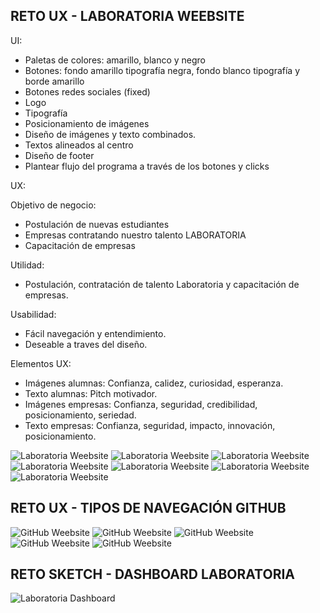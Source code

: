 ## RETO UX - LABORATORIA WEEBSITE

UI:
 - Paletas de colores: amarillo, blanco y negro
 - Botones: fondo amarillo tipografía negra, fondo blanco tipografía y borde amarillo
 - Botones redes sociales (fixed)
 - Logo
 - Tipografía
 - Posicionamiento de imágenes
 - Diseño de imágenes y texto combinados.
 - Textos alineados al centro
 - Diseño de footer
 - Plantear flujo del programa a través de los botones y clicks

UX:

Objetivo de negocio:
 - Postulación de nuevas estudiantes
 - Empresas contratando nuestro talento LABORATORIA
 - Capacitación de empresas

Utilidad:
- Postulación, contratación de talento Laboratoria y capacitación de empresas.

Usabilidad:
- Fácil navegación y entendimiento.
- Deseable a traves del diseño.

Elementos UX:
 - Imágenes alumnas: Confianza, calidez, curiosidad, esperanza.
 - Texto alumnas: Pitch motivador.
 - Imágenes empresas: Confianza, seguridad, credibilidad, posicionamiento, seriedad.
 - Texto empresas: Confianza, seguridad, impacto, innovación, posicionamiento.


![Laboratoria Weebsite](images-01/laboratoria-web-001.jpg)
![Laboratoria Weebsite](images-01/laboratoria-web-002.jpg)
![Laboratoria Weebsite](images-01/laboratoria-web-003.jpg)
![Laboratoria Weebsite](images-01/laboratoria-web-004.jpg)
![Laboratoria Weebsite](images-01/laboratoria-web-005.jpg)
![Laboratoria Weebsite](images-01/laboratoria-web-006.jpg)
![Laboratoria Weebsite](images-01/laboratoria-web-007.jpg)

## RETO UX - TIPOS DE NAVEGACIÓN GITHUB

![GitHub Weebsite](images-02/github-web-001.jpg)
![GitHub Weebsite](images-02/github-web-002.jpg)
![GitHub Weebsite](images-02/github-web-003.jpg)
![GitHub Weebsite](images-02/github-web-004.jpg)
![GitHub Weebsite](images-02/github-web-005.jpg)

## RETO SKETCH - DASHBOARD LABORATORIA

![Laboratoria Dashboard](images-03/dashboard.jpg)
